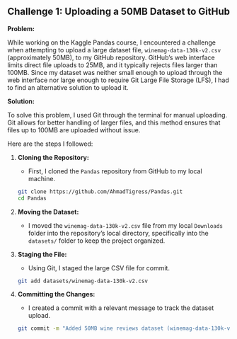 ## Challenge 1: Uploading a 50MB Dataset to GitHub

**Problem:**

While working on the Kaggle Pandas course, I encountered a challenge when attempting to upload a large dataset file, `winemag-data-130k-v2.csv` (approximately 50MB), to my GitHub repository. GitHub’s web interface limits direct file uploads to 25MB, and it typically rejects files larger than 100MB. Since my dataset was neither small enough to upload through the web interface nor large enough to require Git Large File Storage (LFS), I had to find an alternative solution to upload it.

**Solution:**

To solve this problem, I used Git through the terminal for manual uploading. Git allows for better handling of larger files, and this method ensures that files up to 100MB are uploaded without issue.

Here are the steps I followed:

1. **Cloning the Repository:**
   - First, I cloned the `Pandas` repository from GitHub to my local machine.
   ```bash
   git clone https://github.com/AhmadTigress/Pandas.git
   cd Pandas

2. **Moving the Dataset:**

   - I moved the `winemag-data-130k-v2.csv` file from my local `Downloads` folder into the repository’s local directory, specifically into the `datasets/` folder to keep the project organized.

3. **Staging the File:**

   - Using Git, I staged the large CSV file for commit.
   ```bash
   git add datasets/winemag-data-130k-v2.csv

4. **Committing the Changes:**

      - I created a commit with a relevant message to track the dataset upload.
      ```bash
   git commit -m "Added 50MB wine reviews dataset (winemag-data-130k-v2.csv)"
